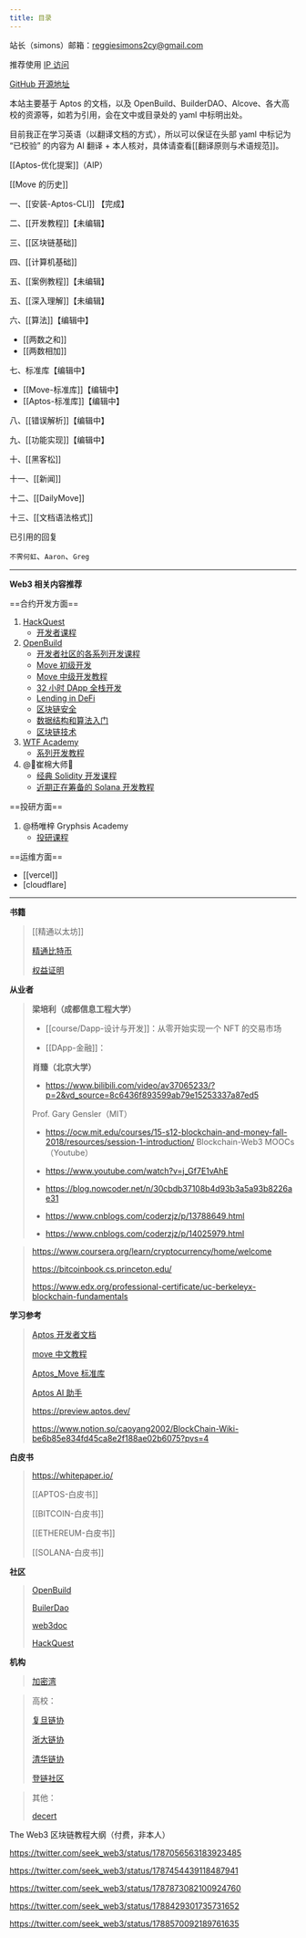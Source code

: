 ```yaml
---
title: 目录
---
```

站长（simons）邮箱：[reggiesimons2cy@gmail.com](mailto:reggiesimons2cy@gmail.com)

推荐使用 [IP 访问](http://43.138.107.218/)

[GitHub 开源地址](https://github.com/caoyang2002/aptos_tutorial_quartz)

本站主要基于 Aptos 的文档，以及 OpenBuild、BuilderDAO、Alcove、各大高校的资源等，如若为引用，会在文中或目录处的 yaml 中标明出处。

目前我正在学习英语（以翻译文档的方式），所以可以保证在头部 yaml 中标记为 “已校验” 的内容为 AI 翻译 + 本人核对，具体请查看[[翻译原则与术语规范]]。

[[Aptos-优化提案]]（AIP）

[[Move 的历史]]

一、[[安装-Aptos-CLI]] 【完成】

二、[[开发教程]]【未编辑】

三、[[区块链基础]]

四、[[计算机基础]]

五、[[案例教程]]【未编辑】

五、[[深入理解]]【未编辑】

六、[[算法]]【编辑中】

- [[两数之和]]
- [[两数相加]]

七、标准库【编辑中】

- [[Move-标准库]]【编辑中】
- [[Aptos-标准库]]【编辑中】

八、[[错误解析]]【编辑中】

九、[[功能实现]]【编辑中】

十、[[黑客松]]

十一、[[新闻]]

十二、[[DailyMove]]

十三、[[文档语法格式]]


已引用的回复

`不霁何虹`、`Aaron`、`Greg`



---
**Web3 相关内容推荐**

==合约开发方面==
1. [HackQuest]((https://hackquest.io))
	- [开发者课程](https://hackquest.io)
2. [OpenBuild](https://openbuild.xyz)
	- [开发者社区的各系列开发课程](https://openbuild.xyz/)
	- [Move 初级开发](https://openbuild.xyz/learn/courses/81)
	- [Move 中级开发教程](https://openbuild.xyz/learn/courses/82)
	- [32 小时 DApp 全栈开发](https://openbuild.xyz/learn/courses/79)
	- [Lending in DeFi](https://openbuild.xyz/learn/courses/38)
	- [区块链安全](https://openbuild.xyz/learn/courses/46)
	- [数据结构和算法入门](https://openbuild.xyz/learn/courses/59)
	- [区块链技术](https://openbuild.xyz/learn/courses/3)
1. [WTF Academy](https://www.wtf.academy)
	- [系列开发教程](https://www.wtf.academy/)
2. @🌊崔棉大师👾 
	- [经典 Solidity 开发课程](https://www.bilibili.com/video/BV1oZ4y1B7WS/)
    - [近期正在筹备的 Solana 开发教程](https://github.com/Fankouzu/solana-basic-ui)

==投研方面==
1. @杨唯梓 Gryphsis Academy 
	- [投研课程](https://www.gryphsis.com/)

==运维方面==
- [[vercel]]
- [cloudflare]

---
**书籍**
>
>[[精通以太坊]]
>
>[精通比特币](https://github.com/inoutcode/bitcoin_book_2nd)
>
>[权益证明]()

**从业者**
>
> **梁培利（成都信息工程大学）**
>
> - [[course/Dapp-设计与开发]]：从零开始实现一个 NFT 的交易市场
>
> - [[DApp-金融]]：
>
>
> **肖臻（北京大学）**
>
> - https://www.bilibili.com/video/av37065233/?p=2&vd_source=8c6436f893599ab79e15253337a87ed5
> 
> Prof. Gary Gensler（MIT）
> 
> - https://ocw.mit.edu/courses/15-s12-blockchain-and-money-fall-2018/resources/session-1-introduction/
>Blockchain-Web3 MOOCs（Youtube）
>- https://www.youtube.com/watch?v=j_Gf7E1vAhE
>
>
> - https://blog.nowcoder.net/n/30cbdb37108b4d93b3a5a93b8226ae31
> - https://www.cnblogs.com/coderzjz/p/13788649.html
> - https://www.cnblogs.com/coderzjz/p/14025979.html

> https://www.coursera.org/learn/cryptocurrency/home/welcome
>
> https://bitcoinbook.cs.princeton.edu/
>
> https://www.edx.org/professional-certificate/uc-berkeleyx-blockchain-fundamentals


**学习参考**
>
> [Aptos 开发者文档](https://gushi10546.gitbook.io/aptos-kai-fa-zhe-wen-dang/kai-fa-zhe-jiao-cheng/ni-de-di-yi-bi-jiao-yi)
>
> [move 中文教程](https://move-dao.github.io/move-book-zh/move-tutorial.html)
>
> [Aptos_Move 标准库](https://aptos.dev/reference/move/)
>
> [Aptos AI 助手](https://assistant.aptosfoundation.org)
>
>https://preview.aptos.dev/
> 
> https://www.notion.so/caoyang2002/BlockChain-Wiki-be6b85e834fd45ca8e2f188ae02b6075?pvs=4
> 


**白皮书**
> 
> https://whitepaper.io/
>
> [[APTOS-白皮书]]
>
> [[BITCOIN-白皮书]]
> 
> [[ETHEREUM-白皮书]]
> 
> [[SOLANA-白皮书]]
> 

**社区**
>
> [OpenBuild](https://openbuild.xyz)
>
> [BuilerDao](https://buidlerdao.xyz)
>
> [web3doc](https://aptos.web3doc.top/guides/getting-started)
>
>[HackQuest](hackquest.io)


**机构**
> 
> [加密湾](https://jiami.one)
> 

> 高校：
>
> [复旦链协](https://www.fudanblockchain.club)
>
> [浙大链协](https://zjubcadocs.readthedocs.io/zh-cn/)
>
> [清华链协](https://www.thubadao.xyz/aboutus)
>
> [登链社区](https://learnblockchain.cn)


> 其他：
>
> [decert](https://decert.me/)



The Web3 区块链教程大纲（付费，非本人）

https://twitter.com/seek_web3/status/1787056563183923485

https://twitter.com/seek_web3/status/1787454439118487941

https://twitter.com/seek_web3/status/1787873082100924760

https://twitter.com/seek_web3/status/1788429301735731652

https://twitter.com/seek_web3/status/1788570092189761635